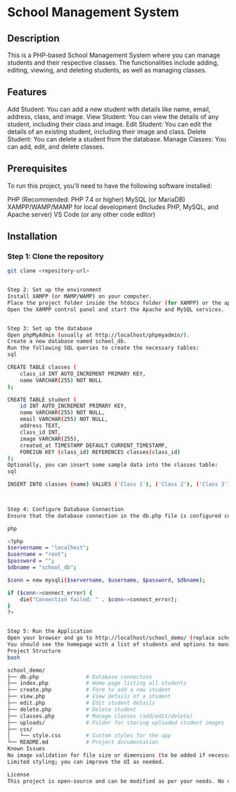 # School Management System

## Description

This is a PHP-based School Management System where you can manage students and their respective classes. The functionalities include adding, editing, viewing, and deleting students, as well as managing classes.

## Features

Add Student: You can add a new student with details like name, email, address, class, and image.
View Student: You can view the details of any student, including their class and image.
Edit Student: You can edit the details of an existing student, including their image and class.
Delete Student: You can delete a student from the database.
Manage Classes: You can add, edit, and delete classes.

## Prerequisites

To run this project, you'll need to have the following software installed:

PHP (Recommended: PHP 7.4 or higher)
MySQL (or MariaDB)
XAMPP/WAMP/MAMP for local development (Includes PHP, MySQL, and Apache server)
VS Code (or any other code editor)

## Installation

### Step 1: Clone the repository

```bash
git clone <repository-url>


Step 2: Set up the environment
Install XAMPP (or MAMP/WAMP) on your computer.
Place the project folder inside the htdocs folder (for XAMPP) or the appropriate folder for other environments.
Open the XAMPP control panel and start the Apache and MySQL services.


Step 3: Set up the database
Open phpMyAdmin (usually at http://localhost/phpmyadmin/).
Create a new database named school_db.
Run the following SQL queries to create the necessary tables:
sql

CREATE TABLE classes (
    class_id INT AUTO_INCREMENT PRIMARY KEY,
    name VARCHAR(255) NOT NULL
);

CREATE TABLE student (
    id INT AUTO_INCREMENT PRIMARY KEY,
    name VARCHAR(255) NOT NULL,
    email VARCHAR(255) NOT NULL,
    address TEXT,
    class_id INT,
    image VARCHAR(255),
    created_at TIMESTAMP DEFAULT CURRENT_TIMESTAMP,
    FOREIGN KEY (class_id) REFERENCES classes(class_id)
);
Optionally, you can insert some sample data into the classes table:
sql

INSERT INTO classes (name) VALUES ('Class 1'), ('Class 2'), ('Class 3');



Step 4: Configure Database Connection
Ensure that the database connection in the db.php file is configured correctly:

php

<?php
$servername = "localhost";
$username = "root";
$password = "";
$dbname = "school_db";

$conn = new mysqli($servername, $username, $password, $dbname);

if ($conn->connect_error) {
    die("Connection failed: " . $conn->connect_error);
}
?>


Step 5: Run the Application
Open your browser and go to http://localhost/school_demo/ (replace school_demo with the actual folder name if needed).
You should see the homepage with a list of students and options to manage them.
Project Structure
bash

school_demo/
├── db.php               # Database connection
├── index.php            # Home page listing all students
├── create.php           # Form to add a new student
├── view.php             # View details of a student
├── edit.php             # Edit student details
├── delete.php           # Delete student
├── classes.php          # Manage classes (add/edit/delete)
├── uploads/             # Folder for storing uploaded student images
├── css/
│   └── style.css        # Custom styles for the app
└── README.md            # Project documentation
Known Issues
No image validation for file size or dimensions (to be added if necessary).
Limited styling; you can improve the UI as needed.

License
This project is open-source and can be modified as per your needs. No official license is applied.

```
